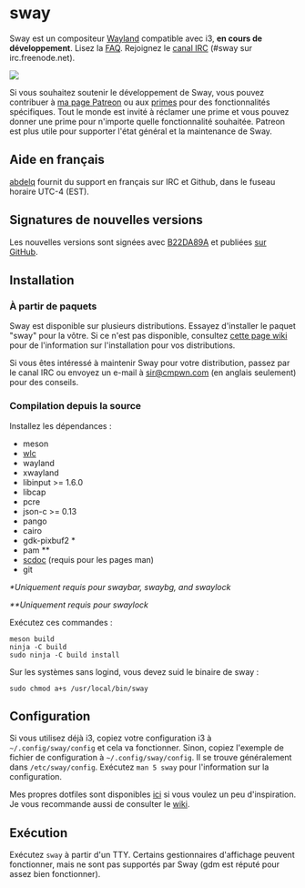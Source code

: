 # sway

Sway est un compositeur [Wayland](http://wayland.freedesktop.org/) compatible
avec i3, **en cours de développement**.  Lisez la
[FAQ](https://github.com/swaywm/sway/wiki). Rejoignez le [canal
IRC](http://webchat.freenode.net/?channels=sway&uio=d4) (#sway sur
irc.freenode.net).

[![](https://sr.ht/ICd5.png)](https://sr.ht/ICd5.png)

Si vous souhaitez soutenir le développement de Sway, vous pouvez contribuer à [ma page
Patreon](https://patreon.com/sircmpwn) ou aux [primes](https://github.com/swaywm/sway/issues/986)
pour des fonctionnalités spécifiques.
Tout le monde est invité à réclamer une prime et vous pouvez donner une prime pour n'importe quelle
fonctionnalité souhaitée. Patreon est plus utile pour supporter l'état général et la
maintenance de Sway.

## Aide en français

[abdelq](//github.com/abdelq) fournit du support en français sur IRC et Github, dans le fuseau horaire UTC-4 (EST).

## Signatures de nouvelles versions

Les nouvelles versions sont signées avec [B22DA89A](http://pgp.mit.edu/pks/lookup?op=vindex&search=0x52CB6609B22DA89A)
et publiées [sur GitHub](https://github.com/swaywm/sway/releases).

## Installation

### À partir de paquets

Sway est disponible sur plusieurs distributions. Essayez d'installer le paquet "sway" pour
la vôtre. Si ce n'est pas disponible, consultez [cette page wiki](https://github.com/swaywm/sway/wiki/Unsupported-packages)
pour de l'information sur l'installation pour vos distributions.

Si vous êtes intéressé à maintenir Sway pour votre distribution, passez par le canal
IRC ou envoyez un e-mail à sir@cmpwn.com (en anglais seulement) pour des conseils.

### Compilation depuis la source

Installez les dépendances :

* meson
* [wlc](https://github.com/Cloudef/wlc)
* wayland
* xwayland
* libinput >= 1.6.0
* libcap
* pcre
* json-c >= 0.13
* pango
* cairo
* gdk-pixbuf2 *
* pam **
* [scdoc](https://git.sr.ht/~sircmpwn/scdoc) (requis pour les pages man)
* git

_\*Uniquement requis pour swaybar, swaybg, and swaylock_

_\*\*Uniquement requis pour swaylock_

Exécutez ces commandes :

    meson build
    ninja -C build
    sudo ninja -C build install

Sur les systèmes sans logind, vous devez suid le binaire de sway :

    sudo chmod a+s /usr/local/bin/sway

## Configuration

Si vous utilisez déjà i3, copiez votre configuration i3 à `~/.config/sway/config` et
cela va fonctionner. Sinon, copiez l'exemple de fichier de configuration à
`~/.config/sway/config`. Il se trouve généralement dans `/etc/sway/config`.
Exécutez `man 5 sway` pour l'information sur la configuration.

Mes propres dotfiles sont disponibles [ici](https://git.sr.ht/~sircmpwn/dotfiles) si
vous voulez un peu d'inspiration. Je vous recommande aussi de consulter le
[wiki](https://github.com/swaywm/sway/wiki).

## Exécution

Exécutez `sway` à partir d'un TTY. Certains gestionnaires d'affichage peuvent fonctionner,
mais ne sont pas supportés par Sway (gdm est réputé pour assez bien fonctionner).
